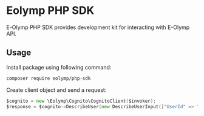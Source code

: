 # Eolymp PHP SDK

E-Olymp PHP SDK provides development kit for interacting with E-Olymp API.

## Usage

Install package using following command:

```bash
composer require eolymp/php-sdk
```

Create client object and send a request:

```go
$cognito = new \Eolymp\Cognito\CognitoClient($invoker);
$response = $cognito->DescribeUser(new DescribeUserInput(["UserId" => "1234"]));
```
